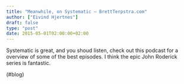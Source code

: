 ```yaml
---
title: "Meanwhile, on Systematic – BrettTerpstra.com"
author: ["Eivind Hjertnes"]
draft: false
type: "post"
date: 2015-05-01T02:00:00+02:00
---
```


Systematic is great, and you shoud listen, check out this podcast for a
overview of some of the best episodes. I think the epic John Roderick
series is fantastic.

(#blog)
